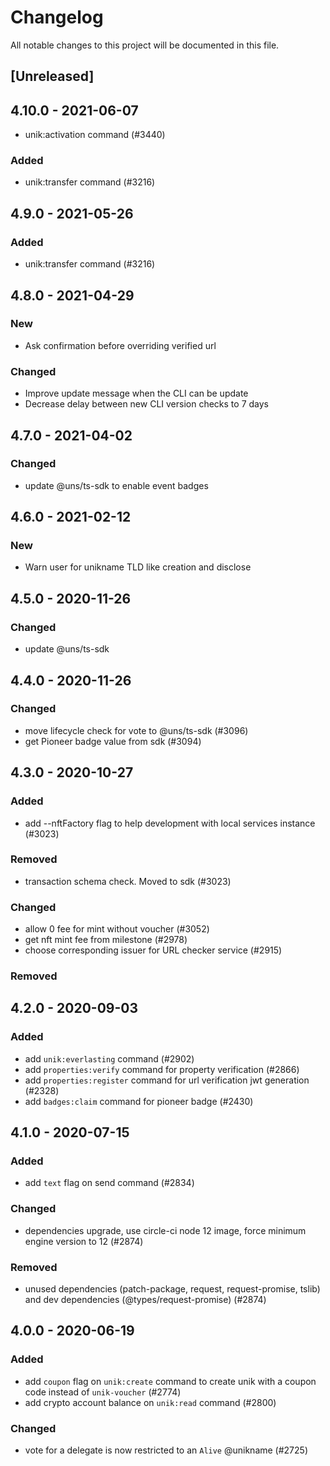 # Changelog

All notable changes to this project will be documented in this file.

## [Unreleased]

## 4.10.0 - 2021-06-07

-   unik:activation command (#3440)

### Added

-   unik:transfer command (#3216)

## 4.9.0 - 2021-05-26

### Added

-   unik:transfer command (#3216)

## 4.8.0 - 2021-04-29

### New

-   Ask confirmation before overriding verified url

### Changed

-   Improve update message when the CLI can be update
-   Decrease delay between new CLI version checks to 7 days

## 4.7.0 - 2021-04-02

### Changed

-   update @uns/ts-sdk to enable event badges

## 4.6.0 - 2021-02-12

### New

-   Warn user for unikname TLD like creation and disclose

## 4.5.0 - 2020-11-26

### Changed

-   update @uns/ts-sdk

## 4.4.0 - 2020-11-26

### Changed

-   move lifecycle check for vote to @uns/ts-sdk (#3096)
-   get Pioneer badge value from sdk (#3094)

## 4.3.0 - 2020-10-27

### Added

-   add --nftFactory flag to help development with local services instance (#3023)

### Removed

-   transaction schema check. Moved to sdk (#3023)

### Changed

-   allow 0 fee for mint without voucher (#3052)
-   get nft mint fee from milestone (#2978)
-   choose corresponding issuer for URL checker service (#2915)

### Removed

## 4.2.0 - 2020-09-03

### Added

-   add `unik:everlasting` command (#2902)
-   add `properties:verify` command for property verification (#2866)
-   add `properties:register` command for url verification jwt generation (#2328)
-   add `badges:claim` command for pioneer badge (#2430)

## 4.1.0 - 2020-07-15

### Added

-   add `text` flag on send command (#2834)

### Changed

-   dependencies upgrade, use circle-ci node 12 image, force minimum engine version to 12 (#2874)

### Removed

-   unused dependencies (patch-package, request, request-promise, tslib) and dev dependencies (@types/request-promise) (#2874)

## 4.0.0 - 2020-06-19

### Added

-   add `coupon` flag on `unik:create` command to create unik with a coupon code instead of `unik-voucher` (#2774)
-   add crypto account balance on `unik:read` command (#2800)

### Changed

-   vote for a delegate is now restricted to an `Alive` @unikname (#2725)
